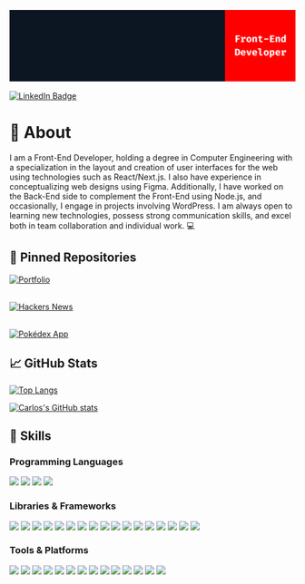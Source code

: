 [![Carlos's GitHub Banner](./Banner.png)](https://github.com/carlosamarto/)

[![LinkedIn Badge](https://img.shields.io/badge/LinkedIn-Profile-informational?style=for-the-badge&logo=linkedin&logoColor=ff0000&color=ff0000&labelColor=0b1622)](https://www.linkedin.com/in/carlosamarto/)

# 📕 About

I am a Front-End Developer, holding a degree in Computer Engineering with a specialization in the layout and creation of user interfaces for the web using technologies such as React/Next.js. I also have experience in conceptualizing web designs using Figma. Additionally, I have worked on the Back-End side to complement the Front-End using Node.js, and occasionally, I engage in projects involving WordPress. I am always open to learning new technologies, possess strong communication skills, and excel both in team collaboration and individual work. 💻

## 📌 Pinned Repositories

[![Portfolio](https://github-readme-stats.vercel.app/api/pin/?username=carlosamarto&repo=portfolio&bg_color=0b1622&title_color=ff0000&text_color=edf2f4&border_color=ff0000&icon_color=ff0000)](https://github.com/carlosamarto/portfolio) <br><br>

[![Hackers News](https://github-readme-stats.vercel.app/api/pin/?username=carlosamarto&repo=hackers-news&bg_color=0b1622&title_color=ff0000&text_color=edf2f4&border_color=ff0000&icon_color=ff0000)](https://github.com/carlosamarto/hackers-news) <br><br>

[![Pokédex App](https://github-readme-stats.vercel.app/api/pin/?username=carlosamarto&repo=pokedex&bg_color=0b1622&title_color=ff0000&text_color=edf2f4&border_color=ff0000&icon_color=ff0000)](https://github.com/carlosamarto/pokedex)

## 📈 GitHub Stats

[![Top Langs](https://github-readme-stats.vercel.app/api/top-langs/?username=carlosamarto&layout=compact&bg_color=0b1622&title_color=ff0000&text_color=edf2f4&icon_color=ff0000&border_color=ff0000)](https://github.com/carlosamarto/)

[![Carlos's GitHub stats](https://github-readme-stats.vercel.app/api?username=carlosamarto&show_icons=true&bg_color=0b1622&title_color=ff0000&text_color=edf2f4&icon_color=ff0000&border_color=ff0000)](https://github.com/carlosamarto/)

## 💼 Skills

### Programming Languages

![](https://img.shields.io/badge/HTML5-informational?style=for-the-badge&logo=html5&logoColor=edf2f4&color=0b1622&labelColor=ff0000)
![](https://img.shields.io/badge/CSS3-informational?style=for-the-badge&logo=css3&logoColor=edf2f4&color=0b1622&labelColor=ff0000)
![](https://img.shields.io/badge/JavaScript-informational?style=for-the-badge&logo=javaScript&logoColor=edf2f4&color=0b1622&labelColor=ff0000)
![](https://img.shields.io/badge/PHP-informational?style=for-the-badge&logo=php&logoColor=edf2f4&color=0b1622&labelColor=ff0000)

### Libraries & Frameworks

![](https://img.shields.io/badge/Json-informational?style=for-the-badge&logo=json&logoColor=edf2f4&color=0b1622&labelColor=ff0000)
![](https://img.shields.io/badge/jQuery-informational?style=for-the-badge&logo=jquery&logoColor=edf2f4&color=0b1622&labelColor=ff0000)
![](https://img.shields.io/badge/Webpack-informational?style=for-the-badge&logo=webpack&logoColor=edf2f4&color=0b1622&labelColor=ff0000)
![](https://img.shields.io/badge/Storybook-informational?style=for-the-badge&logo=storybook&logoColor=edf2f4&color=0b1622&labelColor=ff0000)
![](https://img.shields.io/badge/React-informational?style=for-the-badge&logo=react&logoColor=edf2f4&color=0b1622&labelColor=ff0000)
![](https://img.shields.io/badge/React_Native-informational?style=for-the-badge&logo=react&logoColor=edf2f4&color=0b1622&labelColor=ff0000)
![](https://img.shields.io/badge/React_Router-informational?style=for-the-badge&logo=react-router&logoColor=edf2f4&color=0b1622&labelColor=ff0000)
![](https://img.shields.io/badge/Redux-informational?style=for-the-badge&logo=redux&logoColor=edf2f4&color=0b1622&labelColor=ff0000)
![](https://img.shields.io/badge/Next.js-informational?style=for-the-badge&logo=vercel&logoColor=edf2f4&color=0b1622&labelColor=ff0000)
![](https://img.shields.io/badge/Angular-informational?style=for-the-badge&logo=angular&logoColor=edf2f4&color=0b1622&labelColor=ff0000)
![](https://img.shields.io/badge/Vue.js-informational?style=for-the-badge&logo=vue.js&logoColor=edf2f4&color=0b1622&labelColor=ff0000)
![](https://img.shields.io/badge/TypeScript-informational?style=for-the-badge&logo=TypeScript&logoColor=edf2f4&color=0b1622&labelColor=ff0000)
![](https://img.shields.io/badge/Tailwind-informational?style=for-the-badge&logo=tailwind-css&logoColor=edf2f4&color=0b1622&labelColor=ff0000)
![](https://img.shields.io/badge/Styled--Components-informational?style=for-the-badge&logo=styled-components&logoColor=edf2f4&color=0b1622&labelColor=ff0000)
![](https://img.shields.io/badge/Sass?style=for-the-badge&logo=sass&logoColor=edf2f4&color=0b1622&labelColor=ff0000)
![](https://img.shields.io/badge/Bootstrap?style=for-the-badge&logo=bootstrap&logoColor=edf2f4&color=0b1622&labelColor=ff0000)
![](https://img.shields.io/badge/Node.js-informational?style=for-the-badge&logo=node.js&logoColor=edf2f4&color=0b1622&labelColor=ff0000)

### Tools & Platforms

![](https://img.shields.io/badge/Git-informational?style=for-the-badge&logo=git&logoColor=edf2f4&color=0b1622&labelColor=ff0000)
![](https://img.shields.io/badge/Github-informational?style=for-the-badge&logo=github&logoColor=edf2f4&color=0b1622&labelColor=ff0000)
![](https://img.shields.io/badge/Gitlab-informational?style=for-the-badge&logo=gitlab&logoColor=edf2f4&color=0b1622&labelColor=ff0000)
![](https://img.shields.io/badge/Bitbucket-informational?style=for-the-badge&logo=bitbucket&logoColor=edf2f4&color=0b1622&labelColor=ff0000)
![](https://img.shields.io/badge/Figma-informational?style=for-the-badge&logo=figma&logoColor=edf2f4&color=0b1622&labelColor=ff0000)
![](https://img.shields.io/badge/WordPress-informational?style=for-the-badge&logo=wordpress&logoColor=edf2f4&color=0b1622&labelColor=ff0000)
![](https://img.shields.io/badge/Amazon_AWS-informational?style=for-the-badge&logo=amazon-aws&logoColor=edf2f4&color=0b1622&labelColor=ff0000)
![](https://img.shields.io/badge/Vercel-informational?style=for-the-badge&logo=vercel&logoColor=edf2f4&color=0b1622&labelColor=ff0000)
![](https://img.shields.io/badge/Netlify-informational?style=for-the-badge&logo=netlify&logoColor=edf2f4&color=0b1622&labelColor=ff0000)
![](https://img.shields.io/badge/Vite-informational?style=for-the-badge&logo=vite&logoColor=edf2f4&color=0b1622&labelColor=ff0000)
![](https://img.shields.io/badge/Notion-informational?style=for-the-badge&logo=notion&logoColor=edf2f4&color=0b1622&labelColor=ff0000)
![](https://img.shields.io/badge/ClickUp-informational?style=for-the-badge&logo=c&logoColor=edf2f4&color=0b1622&labelColor=ff0000)
![](https://img.shields.io/badge/Slack-informational?style=for-the-badge&logo=slack&logoColor=edf2f4&color=0b1622&labelColor=ff0000)
![](https://img.shields.io/badge/Jira-informational?style=for-the-badge&logo=jira&logoColor=edf2f4&color=0b1622&labelColor=ff0000)
